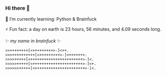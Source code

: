 ### Hi there 👋

🌱 I’m currently learning: Python & Brainfuck

⚡ Fun fact: a day on earth is 23 hours, 56 minutes, and 4.09 seconds long.

✨ _my name in brainfuck_ ✨
```bf
>>++++++++[<+++++++++>-]<++.
>>>++++++++++[<+++++++++>-]<+++++++.
>>>>+++++[<+++++++++++++++++++++++>-]<.
>>>>>+++++[<++++++++++++++++++++++>-]<+.
>>>>>>+++++[<++++++++++++++++++++++>-]<.
```
